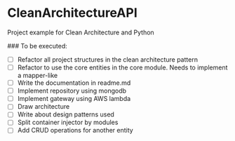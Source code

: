 # CleanArchitectureAPI
Project example for Clean Architecture and Python

\### To be executed:


- [ ] Refactor all project structures in the clean architecture pattern
- [ ] Refactor to use the core entities in the core module. Needs to implement a mapper-like
- [ ] Write the documentation in readme.md
- [ ] Implement repository using mongodb
- [ ] Implement gateway using AWS lambda
- [ ] Draw architecture
- [ ] Write about design patterns used
- [ ] Split container injector by modules
- [ ] Add CRUD operations for another entity